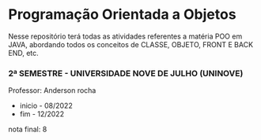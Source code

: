 
# Programação Orientada a Objetos

Nesse repositório terá todas as atividades referentes a matéria POO em JAVA, abordando todos os conceitos de CLASSE, OBJETO, FRONT E BACK END, etc. 

### 2ª SEMESTRE - UNIVERSIDADE NOVE DE JULHO (UNINOVE)
Professor: Anderson rocha
* inicio - 08/2022
* fim - 12/2022

nota final: 8

